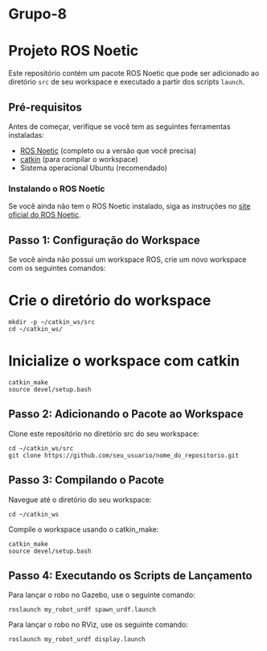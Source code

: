 # Grupo-8


# Projeto ROS Noetic

Este repositório contém um pacote ROS Noetic que pode ser adicionado ao diretório `src` de seu workspace e executado a partir dos scripts `launch`.

## Pré-requisitos

Antes de começar, verifique se você tem as seguintes ferramentas instaladas:

- [ROS Noetic](http://wiki.ros.org/noetic) (completo ou a versão que você precisa)
- [catkin](http://wiki.ros.org/catkin) (para compilar o workspace)
- Sistema operacional Ubuntu (recomendado)

### Instalando o ROS Noetic

Se você ainda não tem o ROS Noetic instalado, siga as instruções no [site oficial do ROS Noetic](http://wiki.ros.org/noetic/Installation/Ubuntu).

## Passo 1: Configuração do Workspace

Se você ainda não possui um workspace ROS, crie um novo workspace com os seguintes comandos:


# Crie o diretório do workspace
```
mkdir -p ~/catkin_ws/src
cd ~/catkin_ws/
```

# Inicialize o workspace com catkin
```
catkin_make
source devel/setup.bash
```

## Passo 2: Adicionando o Pacote ao Workspace

Clone este repositório no diretório src do seu workspace:

```
cd ~/catkin_ws/src
git clone https://github.com/seu_usuario/nome_do_repositorio.git
```

## Passo 3: Compilando o Pacote

Navegue até o diretório do seu workspace:
```
cd ~/catkin_ws
```
Compile o workspace usando o catkin_make:
```
catkin_make
source devel/setup.bash
```

## Passo 4: Executando os Scripts de Lançamento

Para lançar o robo no Gazebo, use o seguinte comando:
```
roslaunch my_robot_urdf spawn_urdf.launch
```
Para lançar o robo no RViz, use os seguinte comando:
```
roslaunch my_robot_urdf display.launch
```
